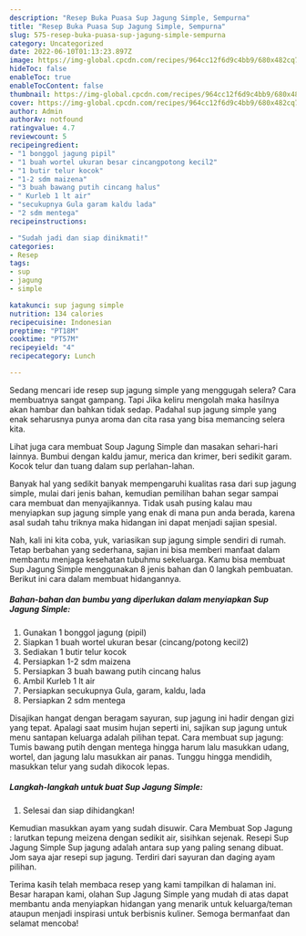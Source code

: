 ```yaml
---
description: "Resep Buka Puasa Sup Jagung Simple, Sempurna"
title: "Resep Buka Puasa Sup Jagung Simple, Sempurna"
slug: 575-resep-buka-puasa-sup-jagung-simple-sempurna
category: Uncategorized
date: 2022-06-10T01:13:23.897Z
image: https://img-global.cpcdn.com/recipes/964cc12f6d9c4bb9/680x482cq70/sup-jagung-simple-foto-resep-utama.jpg
hideToc: false
enableToc: true
enableTocContent: false
thumbnail: https://img-global.cpcdn.com/recipes/964cc12f6d9c4bb9/680x482cq70/sup-jagung-simple-foto-resep-utama.jpg
cover: https://img-global.cpcdn.com/recipes/964cc12f6d9c4bb9/680x482cq70/sup-jagung-simple-foto-resep-utama.jpg
author: Admin
authorAv: notfound
ratingvalue: 4.7
reviewcount: 5
recipeingredient:
- "1 bonggol jagung pipil"
- "1 buah wortel ukuran besar cincangpotong kecil2"
- "1 butir telur kocok"
- "1-2 sdm maizena"
- "3 buah bawang putih cincang halus"
- " Kurleb 1 lt air"
- "secukupnya Gula garam kaldu lada"
- "2 sdm mentega"
recipeinstructions:

- "Sudah jadi dan siap dinikmati!"
categories:
- Resep
tags:
- sup
- jagung
- simple

katakunci: sup jagung simple 
nutrition: 134 calories
recipecuisine: Indonesian
preptime: "PT18M"
cooktime: "PT57M"
recipeyield: "4"
recipecategory: Lunch

---
```



Sedang mencari ide resep sup jagung simple yang menggugah selera? Cara membuatnya sangat gampang. Tapi Jika keliru mengolah maka hasilnya akan hambar dan bahkan tidak sedap. Padahal sup jagung simple yang enak seharusnya punya aroma dan cita rasa yang bisa memancing selera kita.


Lihat juga cara membuat Soup Jagung Simple dan masakan sehari-hari lainnya. Bumbui dengan kaldu jamur, merica dan krimer, beri sedikit garam. Kocok telur dan tuang dalam sup perlahan-lahan.

Banyak hal yang sedikit banyak mempengaruhi kualitas rasa dari sup jagung simple, mulai dari jenis bahan, kemudian pemilihan bahan segar sampai cara membuat dan menyajikannya. Tidak usah pusing kalau mau menyiapkan sup jagung simple yang enak di mana pun anda berada, karena asal sudah tahu triknya maka hidangan ini dapat menjadi sajian spesial.


Nah, kali ini kita coba, yuk, variasikan sup jagung simple sendiri di rumah. Tetap berbahan yang sederhana, sajian ini bisa memberi manfaat dalam membantu menjaga kesehatan tubuhmu sekeluarga. Kamu bisa membuat Sup Jagung Simple menggunakan 8 jenis bahan dan 0 langkah pembuatan. Berikut ini cara dalam membuat hidangannya.

<!--inarticleads1-->

##### Bahan-bahan dan bumbu yang diperlukan dalam menyiapkan Sup Jagung Simple:

1. Gunakan 1 bonggol jagung (pipil)
1. Siapkan 1 buah wortel ukuran besar (cincang/potong kecil2)
1. Sediakan 1 butir telur kocok
1. Persiapkan 1-2 sdm maizena
1. Persiapkan 3 buah bawang putih cincang halus
1. Ambil  Kurleb 1 lt air
1. Persiapkan secukupnya Gula, garam, kaldu, lada
1. Persiapkan 2 sdm mentega


Disajikan hangat dengan beragam sayuran, sup jagung ini hadir dengan gizi yang tepat. Apalagi saat musim hujan seperti ini, sajikan sup jagung untuk menu santapan keluarga adalah pilihan tepat. Cara membuat sup jagung: Tumis bawang putih dengan mentega hingga harum lalu masukkan udang, wortel, dan jagung lalu masukkan air panas. Tunggu hingga mendidih, masukkan telur yang sudah dikocok lepas. 

<!--inarticleads2-->

##### Langkah-langkah untuk buat Sup Jagung Simple:


1. Selesai dan siap dihidangkan!

Kemudian masukkan ayam yang sudah disuwir. Cara Membuat Sop Jagung : larutkan tepung meizena dengan sedikit air, sisihkan sejenak. Resepi Sup Jagung Simple Sup jagung adalah antara sup yang paling senang dibuat. Jom saya ajar resepi sup jagung. Terdiri dari sayuran dan daging ayam pilihan. 

Terima kasih telah membaca resep yang kami tampilkan di halaman ini. Besar harapan kami, olahan Sup Jagung Simple yang mudah di atas dapat membantu anda menyiapkan hidangan yang menarik untuk keluarga/teman ataupun menjadi inspirasi untuk berbisnis kuliner. Semoga bermanfaat dan selamat mencoba!
